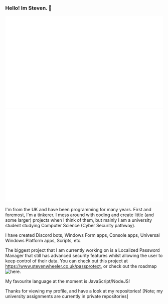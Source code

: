 ### Hello! Im Steven. 👋
![Github Stats Overview](https://github.com/robotprobot/github-stats/blob/master/generated/overview.svg?raw=true)
![Github Stats Overview](https://github.com/robotprobot/github-stats/blob/master/generated/languages.svg?raw=true)

I'm from the UK and have been programming for many years.
First and foremost, I'm a tinkerer. I mess around with coding and create little (and some larger) projects when I think of them, but mainly I am a university student studying Computer Science (Cyber Security pathway).

I have created Discord bots, Windows Form apps, Console apps, Universal Windows Platform apps, Scripts, etc.

The biggest project that I am currently working on is a Localized Password Manager that still has advanced security features whilst allowing the user to keep control of their data. You can check out this project at https://www.stevenwheeler.co.uk/passprotect, or check out the roadmap ![here](https://view.monday.com/1409325826-39e46f5daf0234e1b1ff2e005269dfe6?r=use1).

My favourite language at the moment is JavaScript/NodeJS!

Thanks for viewing my profile, and have a look at my repositories! [Note; my university assignments are currently in private repositories]
